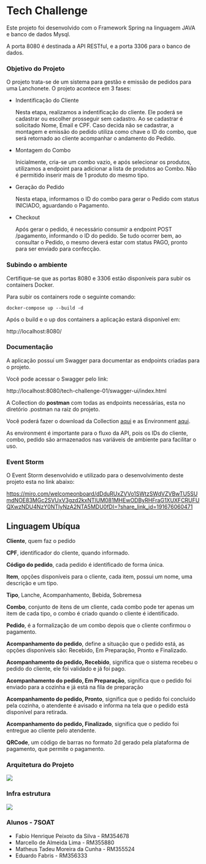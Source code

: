 # Tech Challenge

Este projeto foi desenvolvido com o Framework Spring na linguagem JAVA e banco de dados Mysql.

A porta 8080 é destinada a API RESTful, e a porta 3306 para o banco de dados.

### Objetivo do Projeto

O projeto trata-se de um sistema para gestão e emissão de pedidos para uma Lanchonete. 
O projeto acontece em 3 fases:

- Indentificação do Cliente

    Nesta etapa, realizamos a indentificação do cliente. Ele poderá se cadastrar ou escolher prosseguir sem cadastro.
    Ao se cadastrar é solicitado Nome, Email e CPF. Caso decida não se cadastrar, a montagem e emissão do pedido utiliza como chave o ID do combo, que será retornado ao cliente acompanhar o andamento do Pedido.

- Montagem do Combo

    Inicialmente, cria-se um combo vazio, e após selecionar os produtos, utilizamos a endpoint para adicionar a lista de produtos ao Combo.
    Não é permitido inserir mais de 1 produto do mesmo tipo.

- Geração do Pedido

    Nesta etapa, informamos o ID do combo para gerar o Pedido com status INICIADO, aguardando o Pagamento.

- Checkout

    Após gerar o pedido, é necessário consumir a endpoint POST /pagamento, informando o ID do pedido.
    Se tudo ocorrer bem, ao consultar o Pedido, o mesmo deverá estar com status PAGO, pronto para ser enviado para confecção.


### Subindo o ambiente

Certifique-se que as portas 8080 e 3306 estão disponíveis para subir os containers Docker.

Para subir os containers rode o seguinte comando:

``` docker-compose up --build -d ```

Após o build e o up dos containers a aplicação estará disponível em:

http://localhost:8080/

### Documentação

A aplicação possuí um Swagger para documentar as endpoints criadas para o projeto.

Você pode acessar o Swagger pelo link:

http://localhost:8080/tech-challenge-01/swagger-ui/index.html

A Collection do **postman** com todas as endpoints necessárias, esta no diretório .postman na raiz do projeto.

Você poderá fazer o download da Collection <a target="_blank" href="/.postman/Tech Challenge.postman_collection.json" target="blank">aqui</a> e as Environment <a target="_blank" href="/.postman/Tech Challenge.postman_environment.json">aqui</a>.

As environment é importante para o fluxo da API, pois os IDs do cliente, combo, pedido são armazenados nas variáveis de ambiente para facilitar o uso.

### Event Storm

O Event Storm desenvolvido e utilizado para o desenvolvimento deste projeto esta no link abaixo:

https://miro.com/welcomeonboard/dDduRUxZVVo1SWtzSWdVZVBwTU5SUmdNOE83MGc2SVUxV3gzd2kxNTlUM081MHEwODByRHFraG1XUXFCRUFUQXwzNDU4NzY0NTIyNzA2NTA5MDU0fDI=?share_link_id=191676060471


## Linguagem Ubíqua

**Cliente**, quem faz o pedido

**CPF**, identificador do cliente, quando informado.

**Código do pedido**, cada pedido é identificado de forma única.

**Item**, opções disponíveis para o cliente, cada item, possui um nome, uma descrição e um tipo.

**Tipo**, Lanche, Acompanhamento, Bebida, Sobremesa

**Combo**, conjunto de itens de um cliente, cada combo pode ter apenas um item de cada tipo, o combo é criado quando o cliente é identificado.

**Pedido**, é a formalização de um combo depois que o cliente confirmou o pagamento.

**Acompanhamento do pedido**, define a situação que o pedido está, as opções disponíveis são: Recebido, Em Preparação, Pronto e Finalizado.

**Acompanhamento do pedido, Recebido**, significa que o sistema recebeu o pedido do cliente, ele foi validado e já foi pago.

**Acompanhamento do pedido, Em Preparação**, significa que o pedido foi enviado para a cozinha e já está na fila de preparação

**Acompanhamento do pedido, Pronto**, significa que o pedido foi concluído pela cozinha, o atendente é avisado e informa na tela que o pedido está disponível para retirada.

**Acompanhamento do pedido, Finalizado**, significa que o pedido foi entregue ao cliente pelo atendente.

**QRCode**, um código de barras no formato 2d gerado pela plataforma de pagamento, que permite o pagamento.

### Arquitetura do Projeto

<img src=".doc/diagrama-arquitetura.drawio.png">

### Infra estrutura

<img src=".doc/diagrama-infra.drawio.png">

### Alunos - 7SOAT

- Fabio Henrique Peixoto da Silva - RM354678 
- Marcello de Almeida Lima - RM355880
- Matheus Tadeu Moreira da Cunha - RM355524
- Eduardo Fabris - RM356333
